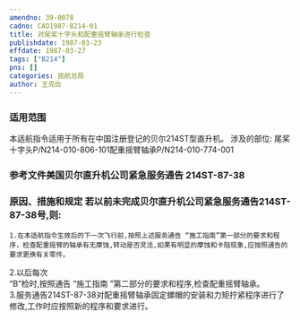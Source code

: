 ```yaml
---
amendno: 39-0078  
cadno: CAD1987-B214-01  
title: 对尾桨十字头和配重摇臂轴承进行检查  
publishdate: 1987-03-23  
effdate: 1987-03-27  
tags: ["B214"]  
pns: []  
categories: 民航总局  
author: 王克俭  
---
```

  
### 适用范围  
本适航指令适用于所有在中国注册登记的贝尔214ST型直升机。     涉及的部位: 尾桨十字头P/N214-010-806-101配重摇臂轴承P/N214-010-774-001  
  
<!--more-->  
### 参考文件美国贝尔直升机公司紧急服务通告 214ST-87-38  
  
### 原因、措施和规定     若以前未完成贝尔直升机公司紧急服务通告214ST-87-38号,则:  
    1.在本适航指令生效后的下一次飞行前,按照上述服务通告 “施工指南”第一部分的要求和程序，检查配重摇臂的轴承有无摩蚀,转动是否灵活,如果有明显的摩蚀和卡阻现象,应按照通告的要求更换有关零件。  
2.以后每次  
“B”检时,按照通告 “施工指南 ”第二部分的要求和程序,检查配重摇臂轴承。  
    3.服务通告214ST-87-38对配重摇臂轴承固定螺帽的安装和力矩拧紧程序进行了修改,工作时应按照新的程序和要求进行。  
  
  
